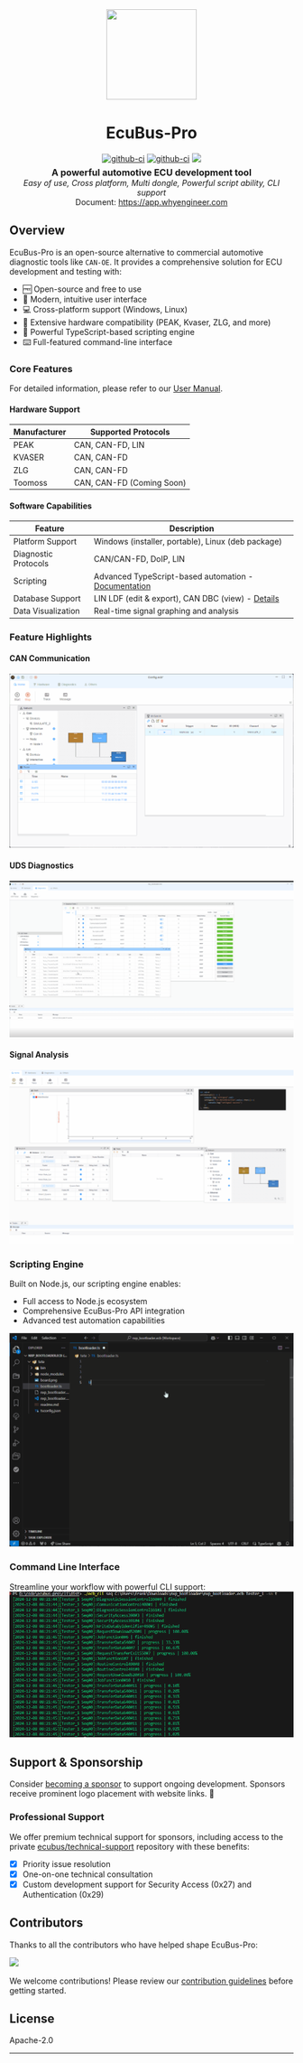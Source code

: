 <div align="center">
  <a href="https://app.whyengineer.com">
    <img width="160" height="160" src="https://ecubus.oss-cn-chengdu.aliyuncs.com/img/logo256.png">
  </a>

  <h1>EcuBus-Pro</h1>

   <div style="margin:5px; display: flex; justify-content: center; align-items: center;gap:4px">
    <a href="https://github.com/ecubus/EcuBus-Pro/releases">
      <img src="https://github.com/ecubus/EcuBus-Pro/actions/workflows/build.yml/badge.svg" alt="github-ci" />
    </a>
    <a href="https://github.com/ecubus/EcuBus-Pro/releases">
      <img src="https://github.com/ecubus/EcuBus-Pro/actions/workflows/build-linux.yml/badge.svg" alt="github-ci" />
    </a>
    <a href="https://github.com/ecubus/EcuBus-Pro">
       <img src="https://img.shields.io/github/stars/ecubus/EcuBus-Pro"/>
    </a>
  </div>
  <b style="font-size:16px">A powerful automotive ECU development tool</b><br/>
  <i>Easy of use, Cross platform, Multi dongle, Powerful script ability, CLI support</i><br/>
  Document: <a href="https://app.whyengineer.com">https://app.whyengineer.com</a>
</div>

## Overview

EcuBus-Pro is an open-source alternative to commercial automotive diagnostic tools like `CAN-OE`. It provides a comprehensive solution for ECU development and testing with:

* 🆓 Open-source and free to use
* 🚀 Modern, intuitive user interface
* 💻 Cross-platform support (Windows, Linux)
* 🔌 Extensive hardware compatibility (PEAK, Kvaser, ZLG, and more)
* 📝 Powerful TypeScript-based scripting engine
* ⌨️ Full-featured command-line interface

### Core Features

For detailed information, please refer to our [User Manual](./docs/um/concept.md).

#### Hardware Support

| Manufacturer | Supported Protocols |
|--------|-------------------|
| PEAK | CAN, CAN-FD, LIN |
| KVASER | CAN, CAN-FD |
| ZLG | CAN, CAN-FD |
| Toomoss | CAN, CAN-FD (Coming Soon) |

#### Software Capabilities

| Feature | Description |
|---------|-------------|
| Platform Support | Windows (installer, portable), Linux (deb package) |
| Diagnostic Protocols | CAN/CAN-FD, DoIP, LIN |
| Scripting | Advanced TypeScript-based automation - [Documentation](./docs/um/script.md) |
| Database Support | LIN LDF (edit & export), CAN DBC (view) - [Details](./docs/um/database.md) |
| Data Visualization | Real-time signal graphing and analysis |

### Feature Highlights

#### CAN Communication
![base1](./docs/about/base1.gif)

#### UDS Diagnostics
![base1](./docs/about/uds.gif)

#### Signal Analysis
![base1](./docs/about/graph.gif)

### Scripting Engine
Built on Node.js, our scripting engine enables:
- Full access to Node.js ecosystem
- Comprehensive EcuBus-Pro API integration
- Advanced test automation capabilities

![base1](./docs/um/script1.gif)

### Command Line Interface
Streamline your workflow with powerful CLI support:
![base1](./docs/about/seq.png)

## Support & Sponsorship

Consider [becoming a sponsor](./docs/about/sponsor) to support ongoing development. Sponsors receive prominent logo placement with website links. 🙏

### Professional Support

We offer premium technical support for sponsors, including access to the private [ecubus/technical-support](https://github.com/ecubus/technical-support) repository with these benefits:

- [X] Priority issue resolution
- [X] One-on-one technical consultation
- [X] Custom development support for Security Access (0x27) and Authentication (0x29)

## Contributors

Thanks to all the contributors who have helped shape EcuBus-Pro:

<a href="https://github.com/ecubus/EcuBus-Pro/graphs/contributors"><img src="https://opencollective.com/ecubus/contributors.svg?width=890&amp;button=false"></a>

We welcome contributions! Please review our [contribution guidelines](./.github/contributing.md) before getting started.

## License
Apache-2.0

---

<script setup>
  import 'viewerjs/dist/viewer.css';
import Viewer from 'viewerjs';
import { onMounted,onUnmounted} from 'vue';
onMounted(() => {
  const images = document.querySelectorAll('img[alt="base1"]');
  
   const viewerContainer = document.createElement('div');
   //setup attribute id for viewerContainer
    viewerContainer.setAttribute('id', 'viewerContainer');


  viewerContainer.style.display = 'none';
  document.body.appendChild(viewerContainer);
  //css pointer
  images.forEach(img => img.style.cursor = 'pointer');
  images.forEach(img => viewerContainer.appendChild(img.cloneNode(true)));
  const viewer = new Viewer(viewerContainer, {
    inline: false,
    zoomRatio: 0.1,
  });
  images.forEach((img, index) => {
    img.addEventListener('click', () => {
      viewer.view(index);
    });
  });
});
onUnmounted(() => {
  const viewerContainer = document.getElementById('viewerContainer');
  if (viewerContainer) {
    viewerContainer.remove();
  }
});
</script>



